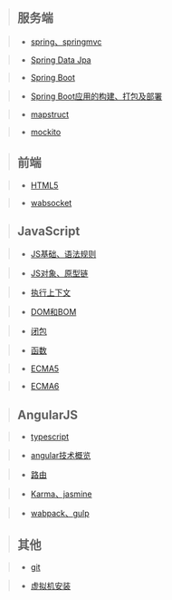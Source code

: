 > ## __服务端__

> * [spring、springmvc]()

> * [Spring Data Jpa]()

> * [Spring Boot]()

> * [Spring Boot应用的构建、打包及部署]()

> * [mapstruct]()

> * [mockito]()

> ## __前端__

> * [HTML5]()

> * [wabsocket]()

> ## __JavaScript__

> * [JS基础、语法规则](https://github.com/IFYOUUUU/Blog/blob/master/studynote/javascript/js-scope-of-vareable.md)

> * [JS对象、原型链](https://github.com/IFYOUUUU/Blog/blob/master/studynote/javascript/javascript-object.md)

> * [执行上下文]()

> * [DOM和BOM]()

> * [闭包]()

> * [函数]()

> * [ECMA5]()

> * [ECMA6]()

> ## __AngularJS__

> * [typescript]()

> * [angular技术概览]()

> * [路由]()

> * [Karma、jasmine]()

> * [wabpack、gulp]()

> ## __其他__

> * [git]()

> * [虚拟机安装]()